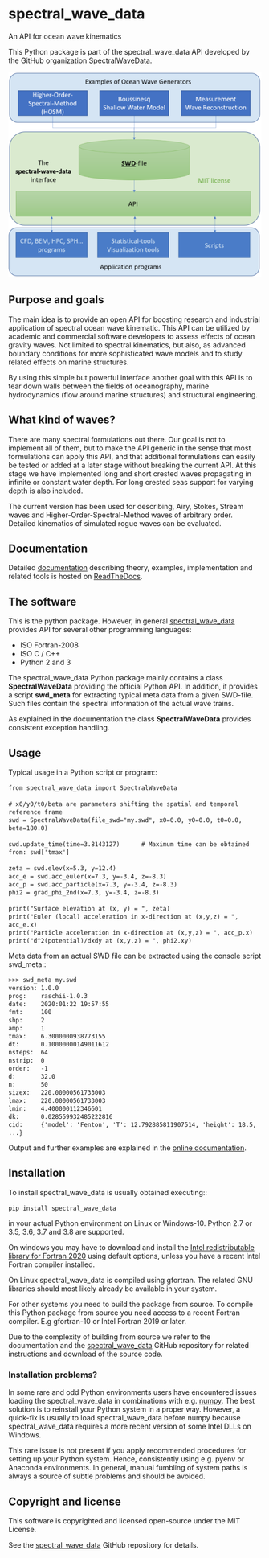 # spectral_wave_data

An API for ocean wave kinematics

This Python package is part of the spectral_wave_data API developed by
the GitHub organization [SpectralWaveData](https://github.com/SpectralWaveData).

![alt text](https://github.com/SpectralWaveData/spectral_wave_data/blob/master/docs/source/figures/repository_readme_600x487.png)


## Purpose and goals

The main idea is to provide an open API for boosting research and 
industrial application of spectral ocean wave kinematic.
This API can be utilized by academic and commercial software developers 
to assess effects of ocean gravity waves. Not limited to spectral kinematics, 
but also, as advanced boundary conditions for more sophisticated wave 
models and to study related effects on marine structures.

By using this simple but powerful interface another goal with this API 
is to tear down walls between the fields of oceanography, marine 
hydrodynamics (flow around marine structures) and structural engineering.


## What kind of waves?

There are many spectral formulations out there. Our goal is not to 
implement all of them, but to make the API generic in the sense that 
most formulations can apply this API, and that
additional formulations can easily be tested or added at a later stage
without breaking the current API. At this stage we have implemented 
long and short crested waves propagating in infinite or constant water 
depth. For long crested seas support for varying depth is also included.

The current version has been used for describing, Airy, Stokes, 
Stream waves and Higher-Order-Spectral-Method waves of arbitrary order.
Detailed kinematics of simulated rogue waves can be evaluated.


## Documentation

Detailed [documentation](https://readthedocs.org/spectral_wave_data) 
describing theory, examples, implementation and related 
tools is hosted on [ReadTheDocs](https://readthedocs.org/).


## The software

This is the python package. However, in general 
[spectral_wave_data](https://github.com/SpectralWaveData/spectral_wave_data)
provides API for several other programming languages:

- ISO Fortran-2008
- ISO C / C++
- Python 2 and 3

The spectral_wave_data Python package mainly contains a class **SpectralWaveData**
providing the official Python API. In addition, it provides a script **swd_meta**
for extracting typical meta data from a given SWD-file. Such files contain
the spectral information of the actual wave trains.

As explained in the documentation the class **SpectralWaveData** provides 
consistent exception handling.


## Usage

Typical usage in a Python script or program::

    from spectral_wave_data import SpectralWaveData
    
    # x0/y0/t0/beta are parameters shifting the spatial and temporal reference frame
    swd = SpectralWaveData(file_swd="my.swd", x0=0.0, y0=0.0, t0=0.0, beta=180.0)

    swd.update_time(time=3.8143127)      # Maximum time can be obtained from: swd['tmax']
    
    zeta = swd.elev(x=5.3, y=12.4)
    acc_e = swd.acc_euler(x=7.3, y=-3.4, z=-8.3)
    acc_p = swd.acc_particle(x=7.3, y=-3.4, z=-8.3)
    phi2 = grad_phi_2nd(x=7.3, y=-3.4, z=-8.3)
    
    print("Surface elevation at (x, y) = ", zeta)
    print("Euler (local) acceleration in x-direction at (x,y,z) = ", acc_e.x)
    print("Particle acceleration in x-direction at (x,y,z) = ", acc_p.x)
    print("d^2(potential)/dxdy at (x,y,z) = ", phi2.xy)

Meta data from an actual SWD file can be extracted using the console script swd_meta::

    >>> swd_meta my.swd
    version: 1.0.0
    prog:    raschii-1.0.3
    date:    2020:01:22 19:57:55
    fmt:     100
    shp:     2
    amp:     1
    tmax:    6.3000000938773155
    dt:      0.10000000149011612
    nsteps:  64
    nstrip:  0
    order:   -1
    d:       32.0
    n:       50
    sizex:   220.00000561733003
    lmax:    220.00000561733003
    lmin:    4.400000112346601
    dk:      0.028559932485222816
    cid:     {'model': 'Fenton', 'T': 12.792885811907514, 'height': 18.5, ...}

Output and further examples are explained in the 
[online documentation](https://readthedocs.org/spectral_wave_data).


## Installation

To install spectral_wave_data is usually obtained executing::

    pip install spectral_wave_data
    
in your actual Python environment on Linux or Windows-10. 
Python 2.7 or 3.5, 3.6, 3.7 and 3.8 are supported.

On windows you may have to download and install the
[Intel redistributable library for Fortran 2020](https://software.intel.com/en-us/articles/redistributable-libraries-for-intel-c-and-fortran-2020-compilers-for-windows)
using default options, unless you have a recent Intel Fortran compiler installed.

On Linux spectral_wave_data is compiled using gfortran. The related GNU libraries 
should most likely already be available in your system.

For other systems you need to build the package from source.
To compile this Python package from source you need access to a 
recent Fortran compiler. E.g gfortran-10 or Intel Fortran 2019 or later.

Due to the complexity of building from source we refer to the documentation and
the [spectral_wave_data](https://github.com/SpectralWaveData/spectral_wave_data)
GitHub repository for related instructions and download of the source code.

### Installation problems?

In some rare and odd Python environments users have encountered issues loading
the spectral_wave_data in combinations with e.g. [numpy](https://pypi.org/project/numpy/).
The best solution is to reinstall your Python system in a proper way.
However, a quick-fix is usually to load spectral_wave_data before numpy because
spectral_wave_data requires a more recent version of some Intel DLLs on Windows.

This rare issue is not present if you apply recommended procedures for 
setting up your Python system. Hence, consistently using e.g. pyenv or Anaconda environments.
In general, manual fumbling of system paths is always a source of subtle problems
and should be avoided.


## Copyright and license

This software is copyrighted and licensed open-source under the MIT License.

See the [spectral_wave_data](https://github.com/SpectralWaveData/spectral_wave_data)
GitHub repository for details.
